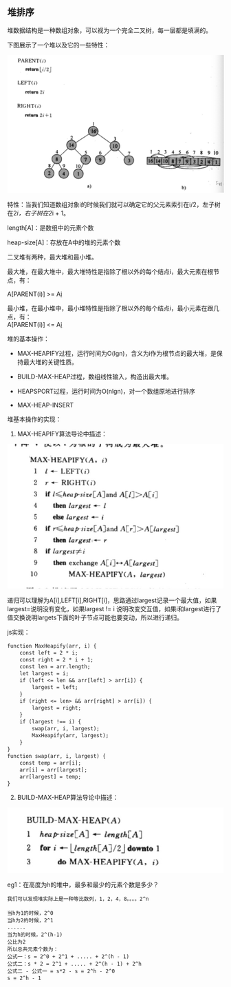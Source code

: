 <!--
 * @Author: xiuquanxu
 * @Company: kaochong
 * @Date: 2020-03-20 00:01:35
 * @LastEditors: xiuquanxu
 * @LastEditTime: 2020-03-26 23:46:57
 -->
## 堆排序  

堆数据结构是一种数组对象，可以视为一个完全二叉树，每一层都是填满的。  

下图展示了一个堆以及它的一些特性：  

<img src="./1/dui.jpg">  

特性：当我们知道数组对象i的时候我们就可以确定它的父元素索引在i/2，左子树在2*i，右子树在2*i + 1。  

length[A]：是数组中的元素个数  

heap-size[A]：存放在A中的堆的元素个数  

二叉堆有两种，最大堆和最小堆。  

最大堆，在最大堆中，最大堆特性是指除了根以外的每个结点i，最大元素在根节点，有：  

A[PARENT(i)] >= A[i](最大堆中每根节点都大于等于叶子节点)  


最小堆，在最小堆中，最小堆特性是指除了根以外的每个结点i，最小元素在跟几点，有：  
A[PARENT(i)] <= A[i](最小堆中每叶子节点都大于等于根节点)    

堆的基本操作：  

- MAX-HEAPIFY过程，运行时间为O(lgn)，含义为i作为根节点的最大堆，是保持最大堆的关键性质。  

- BUILD-MAX-HEAP过程，数组线性输入，构造出最大堆。  

- HEAPSPORT过程，运行时间为O(nlgn)，对一个数组原地进行排序

- MAX-HEAP-INSERT  

堆基本操作的实现：  

1. MAX-HEAPIFY算法导论中描述：   

<img src="./1/MAX-HEAPIFY.jpg">  

递归可以理解为A[i],LEFT[i],RIGHT[i]，思路通过largest记录一个最大值，如果largest=说明没有变化，如果largest != i 说明改变交互值，如果i和largest进行了值交换说明largets下面的叶子节点可能也要变动，所以进行递归。  

js实现：
```
function MaxHeapify(arr, i) {
    const left = 2 * i;
    const right = 2 * i + 1;
    const len = arr.length;
    let largest = i;
    if (left <= len && arr[left] > arr[i]) {
        largest = left;
    }
    if (right <= len> && arr[right] > arr[i]) {
        largest = right;
    }
    if (largest !== i) {
        swap(arr, i, largest);
        MaxHeapify(arr, largest);
    }
}
function swap(arr, i, largest) {
    const temp = arr[i];
    arr[i] = arr[largest];
    arr[largest] = temp;
}
```  

2. BUILD-MAX-HEAP算法导论中描述：  

<img src="./1/BUILD_MAX_HEAP.jpg">  



eg1：在高度为h的堆中，最多和最少的元素个数是多少？  

```
我们可以发现堆实际上是一种等比数列，1，2，4，8。。。。2^n   

当h为1的时候，2^0   
当h为2的时候，2^1
......
当为h的时候，2^(h-1)  
公比为2
所以总共元素个数为：  
公式一：s = 2^0 + 2^1 + ..... + 2^(h - 1) 
公式二：s * 2 = 2^1 + ..... + 2^(h - 1) + 2^h
公式二 - 公式一 = s*2 - s = 2^h - 2^0
s = 2^h - 1
```